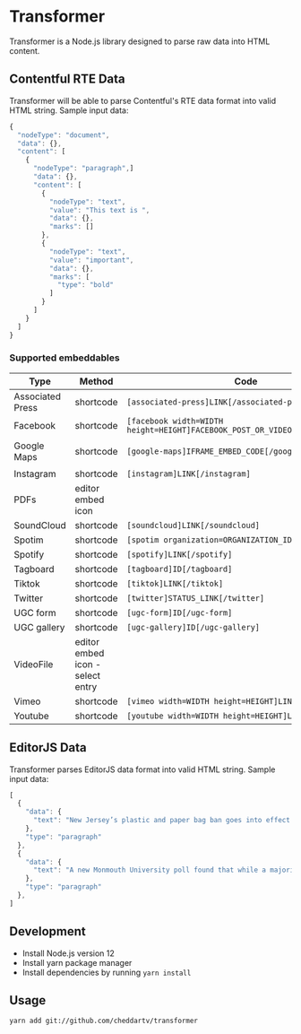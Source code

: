 # Transformer

Transformer is a Node.js library designed to parse raw data into HTML content.

## Contentful RTE Data

Transformer will be able to parse Contentful's RTE data format into valid HTML string. Sample input data:
```JavaScript
{
  "nodeType": "document",
  "data": {},
  "content": [
    {
      "nodeType": "paragraph",]
      "data": {},
      "content": [
        {
          "nodeType": "text",
          "value": "This text is ",
          "data": {},
          "marks": []
        },
        {
          "nodeType": "text",
          "value": "important",
          "data": {},
          "marks": [
            "type": "bold"
          ]
        }
      ]
    }
  ]
}
```
### Supported embeddables
|**Type**|**Method**|**Code**|**Example**|
|------------------|----------------------------------|----------------------------------------------------------------------------|-------------------------------------------------------------------------------------------------------------------------------------------------------------------------------------------------------------------------------------------------------------------------------------------------------------------------------------------------------------------------------------------------------------------------------------------------------------------------------------|
| Associated Press | shortcode | `[associated-press]LINK[/associated-press]`|`[associated-press]https://interactives.ap.org/embeds/Itjny/6/[/associated-press]`|
| Facebook | shortcode| `[facebook width=WIDTH height=HEIGHT]FACEBOOK_POST_OR_VIDEO_LINK[/facebook]` | `[facebook width=500 height=400]https://www.facebook.com/20531316728/posts/10154009990506729/[/facebook]` |
| Google Maps| shortcode| `[google-maps]IFRAME_EMBED_CODE[/google-maps]` | `[google-maps]<iframe src="https://www.google.com/maps/embed?pb=!1m18!1m12!1m3!1d3024.7037980044033!2d-74.0129422!3d40.7025207!2m3!1f0!2f0!3f0!3m2!1i1024!2i768!4f13.1!3m3!1m2!1s0x89c25a139d556855%3A0x3f5495d6bf9b2b4f!2s1%20State%20St%2C%20New%20York%2C%20NY%2010004%2C%20USA!5e0!3m2!1sen!2sca!4v1676411914798!5m2!1sen!2sca" width="400" height="300" style="border:0;" allowfullscreen="" loading="lazy" referrerpolicy="no-referrer-when-downgrade"></iframe>[/google-maps]` |
| Instagram| shortcode| `[instagram]LINK[/instagram]`| `[instagram]https://www.instagram.com/reel/CopbhHdgAzR/?hl=en[/instagram]`|
| PDFs | editor embed icon|| |
| SoundCloud | shortcode| `[soundcloud]LINK[/soundcloud]`| `[soundcloud]https://soundcloud.com/yangximusic/babyshark[/soundcloud]` |
| Spotim| shortcode| `[spotim organization=ORGANIZATION_ID]ID[/spotim]` | `[spotim organization=sp_jdoMBksO]5365[/spotim]`|
| Spotify| shortcode| `[spotify]LINK[/spotify]`| `[spotify]https://open.spotify.com/track/4br0nM6NdvDKMJgLj44foR[/spotify]` OR `[spotify]https://open.spotify.com/playlist/37i9dQZF1DWZeKCadgRdKQ[/spotify]` |
| Tagboard | shortcode| `[tagboard]ID[/tagboard]`| `[tagboard]5165[/tagboard]` |
| Tiktok | shortcode| `[tiktok]LINK[/tiktok]`| `[tiktok]https://www.tiktok.com/@scout2015/video/6718335390845095173[/tiktok]`|
| Twitter| shortcode| `[twitter]STATUS_LINK[/twitter]` | `[twitter]https://twitter.com/Santos4Congress/status/1618822155365658625[/twitter]` |
| UGC form | shortcode| `[ugc-form]ID[/ugc-form]`| `[ugc-form]5365[/ugc-form]` |
| UGC gallery| shortcode| `[ugc-gallery]ID[/ugc-gallery]`| `[ugc-gallery]5365[/ugc-gallery]` |
| VideoFile| editor embed icon - select entry || |
| Vimeo| shortcode| `[vimeo width=WIDTH height=HEIGHT]LINK[/vimeo]`| `[vimeo width=400 height=300]https://vimeo.com/165729368[/vimeo]` |
| Youtube| shortcode| `[youtube width=WIDTH height=HEIGHT]LINK[/youtube]`|`[youtube width=560 height=315]https://www.youtube.com/watch?v=n_uFzLPYDd8[/youtube]`|

## EditorJS Data

Transformer parses EditorJS data format into valid HTML string. Sample input data:
```JavaScript
[
  {
    "data": {
      "text": "New Jersey’s plastic and paper bag ban goes into effect in about two weeks."
    },
    "type": "paragraph"
  },
  {
    "data": {
      "text": "A new Monmouth University poll found that while a majority of New Jersey residents are aware of the plastic bag ban, not many people knew that the ban also included paper bags."
    },
    "type": "paragraph"
  },
]
```

## Development
- Install Node.js version 12
- Install yarn package manager
- Install dependencies by running `yarn install`

## Usage
`yarn add git://github.com/cheddartv/transformer`

